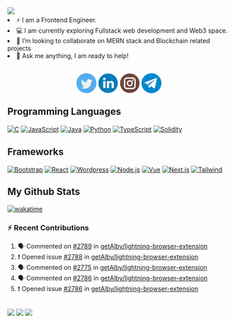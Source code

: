 <img src="https://readme-typing-svg.herokuapp.com/?width=450&lines=Hey👋;This+is+Rithvik;Happy+to+connect!&size=30&weight=800">

<li>⚡ I am a Frontend Engineer.</li>
<li>💻 I am currently exploring Fullstack web development and Web3 space.</li>
<li>👯 I’m looking to collaborate on MERN stack and Blockchain related projects</li>
<li>💬 Ask me anything, I am ready to help!</li>
<br/>
    
<p align="center">
    <a href="https://twitter.com/Rithvik_op"><img align="center" src="https://raw.githubusercontent.com/Rithvik-padma/Rithvik-padma/main/assets/twitter.svg" alt="Rithvik" height="45" width="45" /></a>
    <a href="https://www.linkedin.com/in/sai-rithvik-padma-6229ba224" target="blank"><img align="center" src="https://raw.githubusercontent.com/Rithvik-padma/Rithvik-padma/main/assets/linkedin.svg" alt="Sai-Rithvik-padma" height="45" width="45" /></a>
    <a href="https://www.instagram.com/rithvikp03"><img align="center" src="https://raw.githubusercontent.com/Rithvik-padma/Rithvik-padma/main/assets/instagram.svg" alt="Rithvik-padma" height="45" width="45" /></a>
    <a href="https://telegram.dog/Do_nt_Be_afraid"><img align="center" src="https://raw.githubusercontent.com/Prince-Mendiratta/Prince-Mendiratta/main/assets/telegram.svg" alt="DontBeAfraid" height="45" width="45" /></a>
</p>

## Programming Languages  

<p>
    <a href="#"><img alt="C" align="center" src="https://custom-icon-badges.herokuapp.com/badge/C-03599C.svg?style=for-the-badge&logo=c-in-hexagon&logoColor=white" height="20"></a>
    <a href="#"><img alt="JavaScript" align="center" src="https://img.shields.io/badge/JavaScript-F7DF1E.svg?style=for-the-badge&logo=javascript&logoColor=black" height="20"></a>
    <a href="#"><img alt="Java" align="center" src="https://img.shields.io/badge/Java-%23ED8B00.svg?style=for-the-badge&logo=openjdk&logoColor=white" height="20"></a>
    <a href="#"><img alt="Python" align="center" src="https://img.shields.io/badge/Python-14354C.svg?style=for-the-badge&logo=python&logoColor=white" height="20"></a>
    <a href="#"><img alt="TypeScript" align="center" src="https://img.shields.io/badge/TypeScript-007ACC.svg?style=for-the-badge&logo=typescript&logoColor=white" height="20"></a>
    <a href="#"><img alt="Solidity" align="center" src="https://img.shields.io/badge/Solidity-000000.svg?style=for-the-badge&logo=solidity&logoColor=white" height="21.85"></a>
</p>

## Frameworks

<flex>
    <a href="#"><img alt="Bootstrap" align="center" src="https://img.shields.io/badge/Bootstrap-7952B3.svg?style=for-the-badge&logo=bootstrap&logoColor=white" height="20"></a>
    <a href="#"><img alt="React" align="center" src="https://img.shields.io/badge/React-20232a.svg?style=for-the-badge&logo=react&logoColor=%2361DAFB" height="22"></a>
    <a href="#"><img alt="Wordpress" align="center" src="https://img.shields.io/badge/Wordpress-21759B?style=for-the-badge&logo=wordpress&logoColor=white" height="20"></a>
    <a href="#"><img alt="Node.js" align="center" src="https://img.shields.io/badge/Node.js-43853D.svg?style=for-the-badge&logo=node.js&logoColor=white" height="20"></a>
    <a href="#"><img alt="Vue" align="center" src="https://img.shields.io/badge/Vue-41B883.svg?style=for-the-badge&logo=vue.js&logoColor=white" height="20"></a>
    <a href="#"><img alt="Next.js" align="center" src="https://img.shields.io/badge/Next-000000.svg?style=for-the-badge&logo=next.js&logoColor=white" height="22.5"></a>
    <a href="#"><img alt="Tailwind" align="center" src="https://img.shields.io/badge/tailwindcss-%2338B2AC.svg?style=for-the-badge&logo=tailwind-css&logoColor=white" height="20"></a>
</flex>

## My Github Stats

[![wakatime](https://wakatime.com/badge/user/6a5ddb8b-0c8e-4305-a44d-6c491192959b.svg)](https://wakatime.com/@6a5ddb8b-0c8e-4305-a44d-6c491192959b)

### ⚡ Recent Contributions
<!--START_SECTION:activity-->
1. 🗣 Commented on [#2789](https://github.com/getAlby/lightning-browser-extension/issues/2789#issuecomment-1742181269) in [getAlby/lightning-browser-extension](https://github.com/getAlby/lightning-browser-extension)
2. ❗ Opened issue [#2788](https://github.com/getAlby/lightning-browser-extension/issues/2788) in [getAlby/lightning-browser-extension](https://github.com/getAlby/lightning-browser-extension)
3. 🗣 Commented on [#2775](https://github.com/getAlby/lightning-browser-extension/issues/2775#issuecomment-1741883952) in [getAlby/lightning-browser-extension](https://github.com/getAlby/lightning-browser-extension)
4. 🗣 Commented on [#2786](https://github.com/getAlby/lightning-browser-extension/issues/2786#issuecomment-1741878417) in [getAlby/lightning-browser-extension](https://github.com/getAlby/lightning-browser-extension)
5. ❗ Opened issue [#2786](https://github.com/getAlby/lightning-browser-extension/issues/2786) in [getAlby/lightning-browser-extension](https://github.com/getAlby/lightning-browser-extension)
<!--END_SECTION:activity-->   

<br/>
<img src="http://github-profile-summary-cards.vercel.app/api/cards/profile-details?username=Rithvik-padma&theme=radical" width=600em />
<!--<img src="https://streak-stats.demolab.com?user=Rithvik-padma&theme=radical" width=600em />-->
<img src="https://stats.quine.sh/Rithvik-padma/languages-over-time?theme=dark" width=600em />
<img src="https://holopin.me/rithvikpadma" width=600em />





